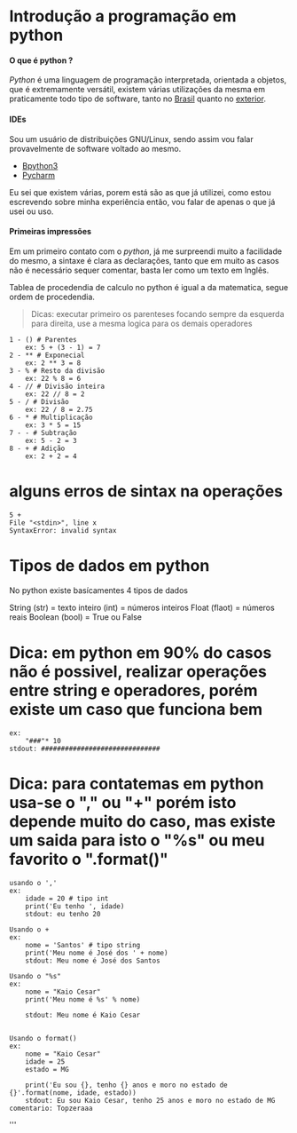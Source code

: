 # Introdução a programação em python

#### O que é python ?
*Python* é uma linguagem de programação interpretada, orientada a objetos, que é extremamente versátil, existem várias utilizações da mesma em praticamente todo tipo de software, tanto no [Brasil](http://python.org.br/empresas) quanto no [exterior](https://oraculoti.com.br/2017/03/24/quais-sao-as-aplicacoes-mais-famosas-feitas-em-python/).

#### IDEs

Sou um usuário de distribuições GNU/Linux, sendo assim vou falar provavelmente de software voltado ao mesmo.

* [Bpython3](https://bpython-interpreter.org/)
* [Pycharm](https://www.jetbrains.com/pycharm/download/#section=linux)

Eu sei que existem várias, porem está são as que já utilizei, como estou escrevendo sobre minha experiência então, vou falar de apenas o que já usei ou uso.

#### Primeiras impressões

Em um primeiro contato com o *python*, já me surpreendi muito a facilidade do mesmo, a sintaxe é clara as declarações, tanto que em muito as casos não é necessário sequer comentar, basta ler como um texto em Inglês.



Tablea de procedendia de calculo no python é igual a da matematica, segue ordem de procedendia.
> Dicas:  executar primeiro os parenteses focando sempre da esquerda para direita, use a mesma logica para os demais operadores

	1 - () # Parentes
		ex: 5 + (3 - 1) = 7
	2 - ** # Exponecial
		ex: 2 ** 3 = 8
	3 - % # Resto da divisão
		ex: 22 % 8 = 6
	4 - // # Divisão inteira
		ex: 22 // 8 = 2
	5 - / # Divisão
		ex: 22 / 8 = 2.75
	6 - * # Multiplicação
		ex: 3 * 5 = 15
	7 - - # Subtração
		ex: 5 - 2 = 3
	8 - + # Adição
		ex: 2 + 2 = 4

# alguns erros de sintax na operações
	5 +
	File "<stdin>", line x
	SyntaxError: invalid syntax

# Tipos de dados em python

No python existe basícamentes 4 tipos de dados

String (str) = texto
inteiro (int) = números inteiros
Float (flaot) = números reais
Boolean (bool) = True ou False

# Dica: em python em 90% do casos não é possivel, realizar operações entre string e operadores, porém existe um caso que funciona bem
	ex:
		"###"* 10
	stdout: ##############################

# Dica: para contatemas em python usa-se o "," ou "+" porém isto depende muito do caso, mas existe um saida para isto o "%s" ou meu favorito o ".format()"

	usando o ','
	ex:
		idade = 20 # tipo int
		print('Eu tenho ', idade)
		stdout: eu tenho 20

	Usando o +
	ex:
		nome = 'Santos' # tipo string
		print('Meu nome é José dos ' + nome)
		stdout: Meu nome é José dos Santos

	Usando o "%s"
	ex:
		nome = "Kaio Cesar"
		print('Meu nome é %s' % nome)

		stdout: Meu nome é Kaio Cesar


	Usando o format()
	ex:
		nome = "Kaio Cesar"
		idade = 25
		estado = MG

		print('Eu sou {}, tenho {} anos e moro no estado de {}'.format(nome, idade, estado))
		stdout: Eu sou Kaio Cesar, tenho 25 anos e moro no estado de MG
	comentario: Topzeraaa
'''
